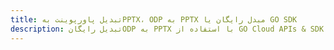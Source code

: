---title: تبدیل پاورپوینت بهPPTX، ODP به PPTX مبدل رایگان یا GO SDKdescription: تبدیل رایگانODP به PPTX با استفاده از GO Cloud APIs & SDK. همچنین اسناد Microsoft PowerPoint را در Cloud ایجاد، ویرایش و رندر کنید.---